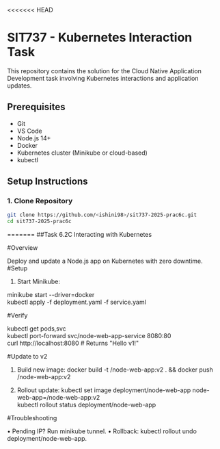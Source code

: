 <<<<<<< HEAD
# SIT737 - Kubernetes Interaction Task

This repository contains the solution for the Cloud Native Application Development task involving Kubernetes interactions and application updates.

## Prerequisites

- Git
- VS Code
- Node.js 14+
- Docker
- Kubernetes cluster (Minikube or cloud-based)
- kubectl

## Setup Instructions

### 1. Clone Repository

```bash
git clone https://github.com/<ishini98>/sit737-2025-prac6c.git
cd sit737-2025-prac6c

```
=======
##Task 6.2C  Interacting with Kubernetes


#Overview

Deploy and update a Node.js app on Kubernetes with zero downtime.
#Setup
1.	Start Minikube:
   
minikube start --driver=docker  
kubectl apply -f deployment.yaml -f service.yaml


#Verify

kubectl get pods,svc  
kubectl port-forward svc/node-web-app-service 8080:80  
curl http://localhost:8080  # Returns "Hello v1!" 


#Update to v2

1.	Build new image:
docker build -t <user>/node-web-app:v2 . && docker push <user>/node-web-app:v2

3.	Rollout update:
kubectl set image deployment/node-web-app node-web-app=<user>/node-web-app:v2  
kubectl rollout status deployment/node-web-app


#Troubleshooting

•	Pending IP? Run minikube tunnel.
•	Rollback: kubectl rollout undo deployment/node-web-app.

